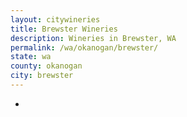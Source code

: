 ```yaml
---
layout: citywineries
title: Brewster Wineries
description: Wineries in Brewster, WA
permalink: /wa/okanogan/brewster/
state: wa
county: okanogan
city: brewster
---
```

-
